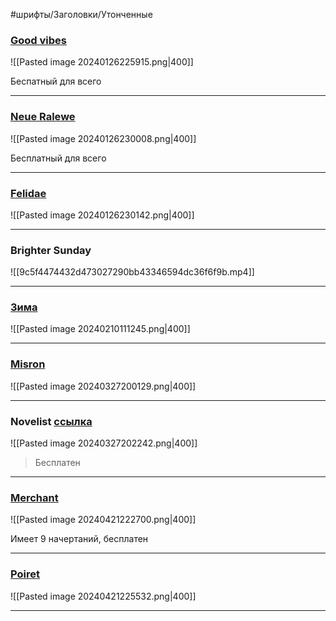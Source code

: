 #шрифты/Заголовки/Утонченные

### [Good vibes](https://t.me/black_klondike/602)

![[Pasted image 20240126225915.png|400]]

Беспатный для всего

----

### [Neue Ralewe](https://t.me/black_klondike/601)

![[Pasted image 20240126230008.png|400]]

Бесплатный для всего

---

### [Felidae](https://fontstorage.com/ru/font/daria-kazakova/felidae)


![[Pasted image 20240126230142.png|400]]

-----

### Brighter Sunday

![[9c5f4474432d473027290bb43346594dc36f6f9b.mp4]]

------

### [Зима](https://www.paratype.ru/fonts/pt/kudry/weird-headline)

![[Pasted image 20240210111245.png|400]]

---

### [Misron](https://t.me/aaa_files/130)

![[Pasted image 20240327200129.png|400]]

---

### Novelist [ссылка](https://t.me/c/2034718583/402)

![[Pasted image 20240327202242.png|400]]

> Бесплатен

---

### [Merchant](https://fontesk.com/merchant-typeface/)

![[Pasted image 20240421222700.png|400]]

Имеет 9 начертаний, бесплатен

---

### [Poiret](https://t.me/black_klondike/662)

![[Pasted image 20240421225532.png|400]]

---

